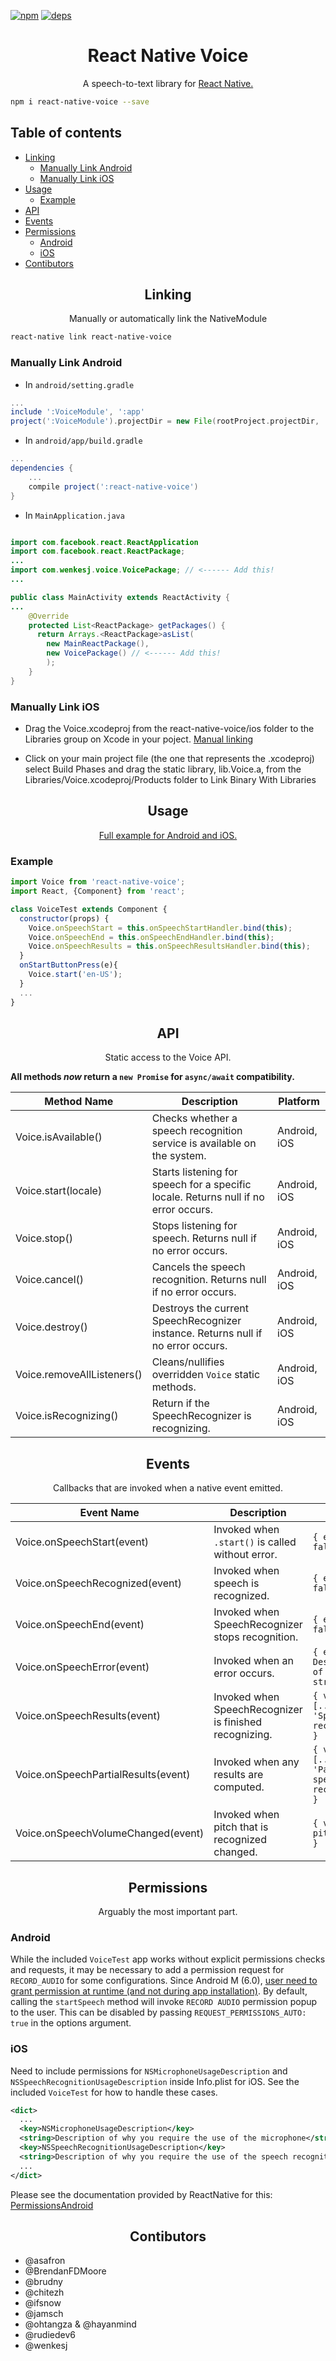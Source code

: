 [![npm][npm]][npm-url]
[![deps][deps]][deps-url]

<h1 align="center">React Native Voice</h1>

<p align="center">A speech-to-text library for <a href="https://facebook.github.io/react-native/">React Native.</a></p>

```sh
npm i react-native-voice --save
```

## Table of contents
  * [Linking](#linking)
    * [Manually Link Android](#manually-link-android)
    * [Manually Link iOS](#manually-link-ios)
  * [Usage](#usage)
    * [Example](#example)
  * [API](#api)
  * [Events](#events)
  * [Permissions](#permissions)
    * [Android](#android)
    * [iOS](#ios)
  * [Contibutors](#contibutors)

<h2 align="center">Linking</h2>

<p align="center">Manually or automatically link the NativeModule</p>

```sh
react-native link react-native-voice
```

### Manually Link Android
- In `android/setting.gradle`

```gradle
...
include ':VoiceModule', ':app'
project(':VoiceModule').projectDir = new File(rootProject.projectDir, '../node_modules/react-native-voice/android')
```

- In `android/app/build.gradle`

```gradle
...
dependencies {
    ...
    compile project(':react-native-voice')
}
```

- In `MainApplication.java`

```java

import com.facebook.react.ReactApplication
import com.facebook.react.ReactPackage;
...
import com.wenkesj.voice.VoicePackage; // <------ Add this!
...

public class MainActivity extends ReactActivity {
...
    @Override
    protected List<ReactPackage> getPackages() {
      return Arrays.<ReactPackage>asList(
        new MainReactPackage(),
        new VoicePackage() // <------ Add this!
        );
    }
}
```

### Manually Link iOS

- Drag the Voice.xcodeproj from the react-native-voice/ios folder to the Libraries group on Xcode in your poject. [Manual linking](https://facebook.github.io/react-native/docs/linking-libraries-ios.html)

- Click on your main project file (the one that represents the .xcodeproj) select Build Phases and drag the static library, lib.Voice.a, from the Libraries/Voice.xcodeproj/Products folder to Link Binary With Libraries


<h2 align="center">Usage</h2>

<p align="center"><a href="https://github.com/wenkesj/react-native-voice/tree/master/VoiceTest">Full example for Android and iOS.</a></p>

### Example

```javascript
import Voice from 'react-native-voice';
import React, {Component} from 'react';

class VoiceTest extends Component {
  constructor(props) {
    Voice.onSpeechStart = this.onSpeechStartHandler.bind(this);
    Voice.onSpeechEnd = this.onSpeechEndHandler.bind(this);
    Voice.onSpeechResults = this.onSpeechResultsHandler.bind(this);
  }
  onStartButtonPress(e){
    Voice.start('en-US');
  }
  ...
}
```


<h2 align="center">API</h2>

<p align="center">Static access to the Voice API.</p>

**All methods _now_ return a `new Promise` for `async/await` compatibility.**

Method Name                 | Description                                                                         | Platform
--------------------------- | ----------------------------------------------------------------------------------- | --------
Voice.isAvailable()         | Checks whether a speech recognition service is available on the system.             | Android, iOS
Voice.start(locale)         | Starts listening for speech for a specific locale. Returns null if no error occurs. | Android, iOS
Voice.stop()                | Stops listening for speech. Returns null if no error occurs.                        | Android, iOS
Voice.cancel()              | Cancels the speech recognition. Returns null if no error occurs.                    | Android, iOS
Voice.destroy()             | Destroys the current SpeechRecognizer instance. Returns null if no error occurs.    | Android, iOS
Voice.removeAllListeners()  | Cleans/nullifies overridden `Voice` static methods.                                 | Android, iOS
Voice.isRecognizing()       | Return if the SpeechRecognizer is recognizing.                                      | Android, iOS

<h2 align="center">Events</h2>

<p align="center">Callbacks that are invoked when a native event emitted.</p>

Event Name                          | Description                                            | Event                                           | Platform
----------------------------------- | ------------------------------------------------------ | ----------------------------------------------- | --------
Voice.onSpeechStart(event)          | Invoked when `.start()` is called without error.       | `{ error: false }`                              | Android, iOS
Voice.onSpeechRecognized(event)     | Invoked when speech is recognized.                     | `{ error: false }`                              | Android, iOS
Voice.onSpeechEnd(event)            | Invoked when SpeechRecognizer stops recognition.       | `{ error: false }`                              | Android, iOS
Voice.onSpeechError(event)          | Invoked when an error occurs.                          | `{ error: Description of error as string }`     | Android, iOS
Voice.onSpeechResults(event)        | Invoked when SpeechRecognizer is finished recognizing. | `{ value: [..., 'Speech recognized'] }`         | Android, iOS
Voice.onSpeechPartialResults(event) | Invoked when any results are computed.                 | `{ value: [..., 'Partial speech recognized'] }` | Android, iOS
Voice.onSpeechVolumeChanged(event)  | Invoked when pitch that is recognized changed.         | `{ value: pitch in dB }`                        | Android

<h2 align="center">Permissions</h2>

<p align="center">Arguably the most important part.</p>

### Android
While the included `VoiceTest` app works without explicit permissions checks and requests, it may be necessary to add a permission request for `RECORD_AUDIO` for some configurations.
Since Android M (6.0), [user need to grant permission at runtime (and not during app installation)](https://developer.android.com/training/permissions/requesting.html).
By default, calling the `startSpeech` method will invoke `RECORD AUDIO` permission popup to the user. This can be disabled by passing `REQUEST_PERMISSIONS_AUTO: true` in the options argument.

### iOS
Need to include permissions for `NSMicrophoneUsageDescription` and `NSSpeechRecognitionUsageDescription` inside Info.plist for iOS. See the included `VoiceTest` for how to handle these cases.

```xml
<dict>
  ...
  <key>NSMicrophoneUsageDescription</key>
  <string>Description of why you require the use of the microphone</string>
  <key>NSSpeechRecognitionUsageDescription</key>
  <string>Description of why you require the use of the speech recognition</string>
  ...
</dict>
```

Please see the documentation provided by ReactNative for this: [PermissionsAndroid](http://facebook.github.io/react-native/releases/0.38/docs/permissionsandroid.html)

[npm]: https://img.shields.io/npm/v/react-native-voice.svg
[npm-url]: https://npmjs.com/package/react-native-voice

[deps]: https://david-dm.org/wenkesj/react-native-voice.svg
[deps-url]: https://david-dm.org/wenkesj/react-native-voice.svg

<h2 align="center">Contibutors</h2>

  * @asafron
  * @BrendanFDMoore
  * @brudny
  * @chitezh
  * @ifsnow
  * @jamsch
  * @ohtangza & @hayanmind
  * @rudiedev6
  * @wenkesj
